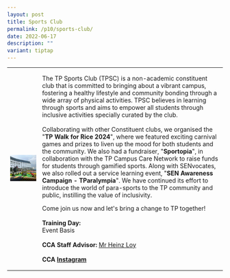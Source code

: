 ```yaml
---
layout: post
title: Sports Club
permalink: /p10/sports-club/
date: 2022-06-17
description: ""
variant: tiptap
---
```

<table style="minWidth: 50px">
<colgroup>
<col>
<col>
</colgroup>
<tbody>
<tr>
<td rowspan="1" colspan="1">
<div class="isomer-image-wrapper">
<img style="width: 100%" height="auto" width="100%" alt="" src="/images/P10/Sports_Club.png">
</div>
</td>
<td rowspan="1" colspan="1">
<p>The TP Sports Club (TPSC) is a non-academic constituent club that is committed
to bringing about a vibrant campus, fostering a healthy lifestyle and community
bonding through a wide array of physical activities. TPSC believes in learning
through sports and aims to empower all students through inclusive activities
specially curated by the club.
<br>
<br>Collaborating with other Constituent clubs, we organised the "<strong>TP Walk for Rice 2024</strong>",
where we featured exciting carnival games and prizes to liven up the mood
for both students and the community. We also had a fundraiser, "<strong>Sportopia</strong>",
in collaboration with the TP Campus Care Network to raise funds for students
through gamified sports. Along with SENvocates, we also rolled out a service
learning event, "<strong>SEN Awareness Campaign - TParalympia</strong>".
We have continued its effort to introduce the world of para-sports to the
TP community and public, instilling the value of inclusivity.</p>
<p></p>
<p>Come join us now and let's bring a change to TP together!
<br>
<br><strong>Training Day:</strong> 
<br>Event Basis
<br>
<br><strong>CCA Staff Advisor:</strong>  <a href="mailto:Heinz_LOY@tp.edu.sg" rel="noopener noreferrer nofollow" target="_blank">Mr Heinz Loy</a>
<br>
<br><strong>CCA <a href="https://www.instagram.com/tp_sportsclub" rel="noopener noreferrer nofollow" target="_blank">Instagram</a></strong>
</p>
</td>
</tr>
</tbody>
</table>
<p></p>